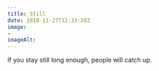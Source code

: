 ```yaml
---
title: Still
date: 2018-11-27T12:33:28Z
image: 
- 
imageAlt: 
---
```


If you stay still long enough, people will catch up.
